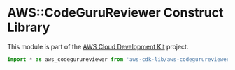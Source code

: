 # AWS::CodeGuruReviewer Construct Library


This module is part of the [AWS Cloud Development Kit](https://github.com/aws/aws-cdk) project.

```ts nofixture
import * as aws_codegurureviewer from 'aws-cdk-lib/aws-codegurureviewer';
```
